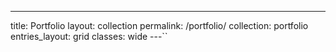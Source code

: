 ---
title: Portfolio
layout: collection
permalink: /portfolio/
collection: portfolio
entries_layout: grid
classes: wide
---``